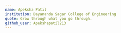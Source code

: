 ```yaml
---
name: Apeksha Patil
institution: Dayananda Sagar College of Engineering
quote: Grow through what you go through.
github_user: Apekshapatil213
---
```


